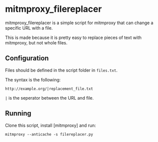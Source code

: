 # mitmproxy_filereplacer

mitmproxy_filereplacer is a simple script for mitmproxy that can change a specific URL with a file.

This is made because it is pretty easy to replace pieces of text with mitmproxy, but not whole files.

## Configuration

Files should be defined in the script folder in `files.txt`.

The syntax is the following:

```
http://example.org/|replacement_file.txt
```

`|` is the seperator between the URL and file.

## Running

Clone this script, install [mitmproxy] and run:

```
mitmproxy --anticache -s filereplacer.py
```

